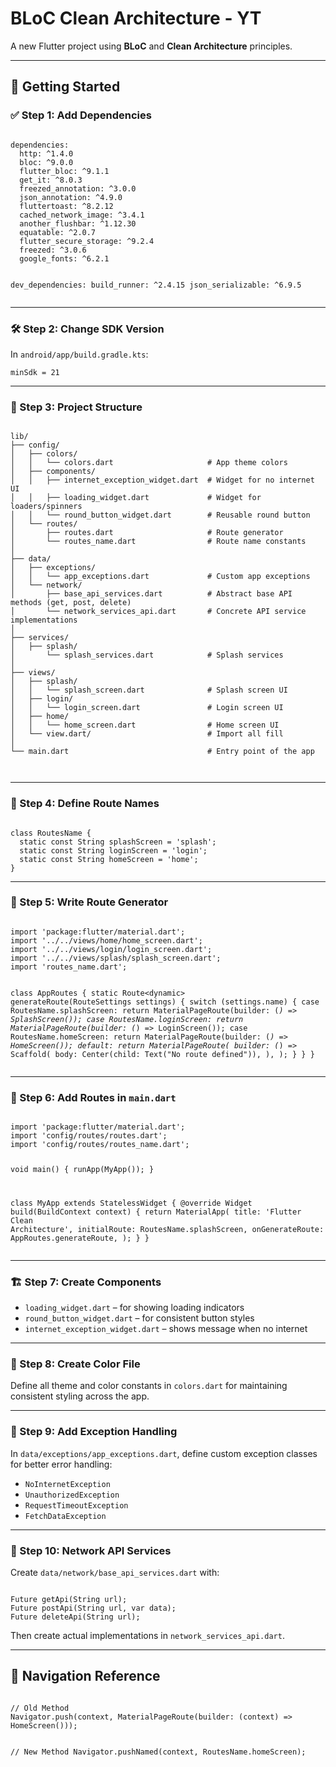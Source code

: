 <!DOCTYPE html>
<html lang="en">
<head>
  <meta charset="UTF-8">
  <meta name="viewport" content="width=device-width, initial-scale=1.0">
  <title>BLoC Clean Architecture - YT</title>
</head>
<body>

  <h1>BLoC Clean Architecture - YT</h1>
  <p>A new Flutter project using <strong>BLoC</strong> and <strong>Clean Architecture</strong> principles.</p>

  <hr>

<h2>🚀 Getting Started</h2>

<h3>✅ Step 1: Add Dependencies</h3>
  <pre><code class="language-yaml">
dependencies:
  http: ^1.4.0
  bloc: ^9.0.0
  flutter_bloc: ^9.1.1
  get_it: ^8.0.3
  freezed_annotation: ^3.0.0
  json_annotation: ^4.9.0
  fluttertoast: ^8.2.12
  cached_network_image: ^3.4.1
  another_flushbar: ^1.12.30
  equatable: ^2.0.7
  flutter_secure_storage: ^9.2.4
  freezed: ^3.0.6
  google_fonts: ^6.2.1

dev_dependencies:
  build_runner: ^2.4.15
  json_serializable: ^6.9.5
</code></pre>

  <hr>

<h3>🛠️ Step 2: Change SDK Version</h3>
  <p>In <code>android/app/build.gradle.kts</code>:</p>
  <pre><code class="language-kotlin">minSdk = 21</code></pre>

  <hr>

<h3>📁 Step 3: Project Structure</h3>
  <pre><code class="language-text">
lib/
├── config/
│   ├── colors/
│   │   └── colors.dart                     # App theme colors
│   ├── components/
│   │   ├── internet_exception_widget.dart  # Widget for no internet UI
│   │   ├── loading_widget.dart             # Widget for loaders/spinners
│   │   └── round_button_widget.dart        # Reusable round button
│   └── routes/
│       ├── routes.dart                     # Route generator
│       └── routes_name.dart                # Route name constants
│
├── data/
│   ├── exceptions/
│   │   └── app_exceptions.dart             # Custom app exceptions
│   └── network/
│       ├── base_api_services.dart          # Abstract base API methods (get, post, delete)
│       └── network_services_api.dart       # Concrete API service implementations
│
├── services/
│   ├── splash/
│       └── splash_services.dart            # Splash services
│
├── views/
│   ├── splash/
│   │   └── splash_screen.dart              # Splash screen UI
│   ├── login/
│   │   └── login_screen.dart               # Login screen UI
│   ├── home/
│   │   └── home_screen.dart                # Home screen UI
│   └── view.dart/                          # Import all fill
│
└── main.dart                               # Entry point of the app

</code></pre>

  <hr>

<h3>📌 Step 4: Define Route Names</h3>
  <pre><code class="language-dart">
class RoutesName {
  static const String splashScreen = 'splash';
  static const String loginScreen = 'login';
  static const String homeScreen = 'home';
}
</code></pre>

  <hr>

<h3>🧭 Step 5: Write Route Generator</h3>
  <pre><code class="language-dart">
import 'package:flutter/material.dart';
import '../../views/home/home_screen.dart';
import '../../views/login/login_screen.dart';
import '../../views/splash/splash_screen.dart';
import 'routes_name.dart';

class AppRoutes {
  static Route&lt;dynamic&gt; generateRoute(RouteSettings settings) {
    switch (settings.name) {
      case RoutesName.splashScreen:
        return MaterialPageRoute(builder: (_) => SplashScreen());
      case RoutesName.loginScreen:
        return MaterialPageRoute(builder: (_) => LoginScreen());
      case RoutesName.homeScreen:
        return MaterialPageRoute(builder: (_) => HomeScreen());
      default:
        return MaterialPageRoute(
          builder: (_) => Scaffold(
            body: Center(child: Text("No route defined")),
          ),
        );
    }
  }
}
</code></pre>

  <hr>

<h3>🏁 Step 6: Add Routes in <code>main.dart</code></h3>
  <pre><code class="language-dart">
import 'package:flutter/material.dart';
import 'config/routes/routes.dart';
import 'config/routes/routes_name.dart';

void main() {
  runApp(MyApp());
}

class MyApp extends StatelessWidget {
  @override
  Widget build(BuildContext context) {
    return MaterialApp(
      title: 'Flutter Clean Architecture',
      initialRoute: RoutesName.splashScreen,
      onGenerateRoute: AppRoutes.generateRoute,
    );
  }
}
</code></pre>

  <hr>

<h3>🏗️ Step 7: Create Components</h3>
  <ul>
    <li><code>loading_widget.dart</code> – for showing loading indicators</li>
    <li><code>round_button_widget.dart</code> – for consistent button styles</li>
    <li><code>internet_exception_widget.dart</code> – shows message when no internet</li>
  </ul>

  <hr>

<h3>🎨 Step 8: Create Color File</h3>
  <p>Define all theme and color constants in <code>colors.dart</code> for maintaining consistent styling across the app.</p>

  <hr>

<h3>🧩 Step 9: Add Exception Handling</h3>
  <p>In <code>data/exceptions/app_exceptions.dart</code>, define custom exception classes for better error handling:</p>
  <ul>
    <li><code>NoInternetException</code></li>
    <li><code>UnauthorizedException</code></li>
    <li><code>RequestTimeoutException</code></li>
    <li><code>FetchDataException</code></li>
  </ul>

  <hr>

<h3>🧩 Step 10: Network API Services</h3>
  <p>Create <code>data/network/base_api_services.dart</code> with:</p>
  <pre><code class="language-dart">
Future<dynamic> getApi(String url);
Future<dynamic> postApi(String url, var data);
Future<dynamic> deleteApi(String url);
</code></pre>
  <p>Then create actual implementations in <code>network_services_api.dart</code>.</p>

  <hr>

<h2>🧠 Navigation Reference</h2>
  <pre><code class="language-dart">
// Old Method
Navigator.push(context, MaterialPageRoute(builder: (context) => HomeScreen()));

// New Method
Navigator.pushNamed(context, RoutesName.homeScreen);
</code></pre>

</body>
</html>
